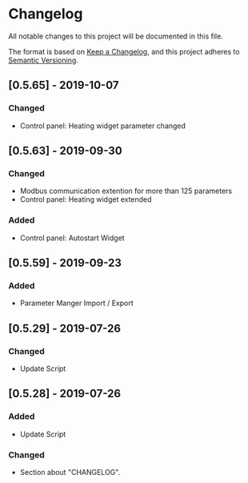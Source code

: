# Changelog
All notable changes to this project will be documented in this file.

The format is based on [Keep a Changelog](https://keepachangelog.com/en/1.0.0/),
and this project adheres to [Semantic Versioning](https://semver.org/spec/v2.0.0.html).

## [0.5.65] - 2019-10-07
### Changed
- Control panel: Heating widget parameter changed

## [0.5.63] - 2019-09-30
### Changed
- Modbus communication extention for more than 125 parameters
- Control panel: Heating widget extended
### Added
- Control panel: Autostart Widget

## [0.5.59] - 2019-09-23
### Added
- Parameter Manger Import / Export

## [0.5.29] - 2019-07-26
### Changed
- Update Script

## [0.5.28] - 2019-07-26
### Added
- Update Script

### Changed
- Section about "CHANGELOG".
